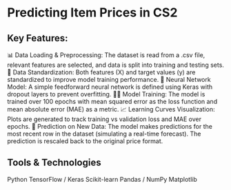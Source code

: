 # Predicting Item Prices in CS2
## Key Features:
📊 Data Loading & Preprocessing:
The dataset is read from a .csv file, relevant features are selected, and data is split into training and testing sets.
🔄 Data Standardization:
Both features (X) and target values (y) are standardized to improve model training performance.
🧠 Neural Network Model:
A simple feedforward neural network is defined using Keras with dropout layers to prevent overfitting.
🏋️‍♂️ Model Training:
The model is trained over 100 epochs with mean squared error as the loss function and mean absolute error (MAE) as a metric.
📈 Learning Curves Visualization:
Plots are generated to track training vs validation loss and MAE over epochs.
🤖 Prediction on New Data:
The model makes predictions for the most recent row in the dataset (simulating a real-time forecast). The prediction is rescaled back to the original price format.

## Tools & Technologies
Python 
TensorFlow / Keras 
Scikit-learn 
Pandas / NumPy 
Matplotlib 
